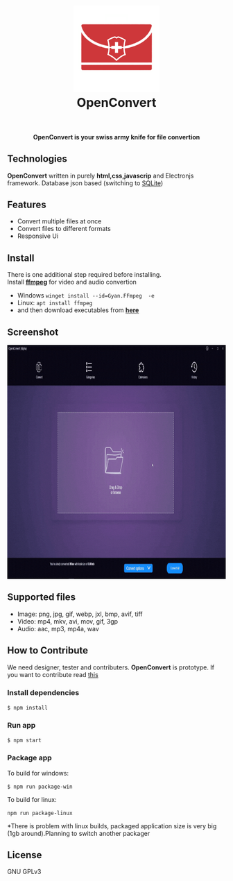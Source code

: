 <h1 align="center">
  <br>
  <a href="https://github.com/openconvert"><img src="./icons/logo.png" width="200"></a>
  <br>
  OpenConvert
  <br>
  <br>
</h1>

<h4 align="center">OpenConvert is your swiss army knife for file convertion</h4>

## Technologies
**OpenConvert** written in purely **html,css,javascrip** and Electronjs framework. Database json based (switching to [SQLite](https://sqlite.org))
## Features
- Convert multiple files at once
- Convert files to different formats
- Responsive Ui
## Install
There is one additional step required before installing.<br>
Install **[ffmpeg](https://ffmpeg.org)** for video and audio convertion<br>
- Windows `winget install --id=Gyan.FFmpeg  -e ` <br>
- Linux: `apt install ffmpeg`
- and then download executables from **[here](https://github.com/OpenConvert/OpenConvert-desktop/releases)**
## Screenshot

<p align="center">
  <img src="./icons/demo.gif" width="960" height="540" align="center">
</p>

## Supported files
- Image: png, jpg, gif, webp, jxl, bmp, avif, tiff
- Video: mp4, mkv, avi, mov, gif, 3gp
- Audio: aac, mp3, mp4a, wav
## How to Contribute
We need designer, tester and contributers. **OpenConvert** is prototype. If you want to contribute read [this](./CONTRIBUTING.md)
### Install dependencies

```
$ npm install
```

### Run app

```
$ npm start
```

### Package app

To build for windows:

```
$ npm run package-win
```
To build for linux:
```
npm run package-linux
```
*There is problem with linux builds, packaged application size is very big (1gb around).Planning to switch another packager



## License

GNU GPLv3
